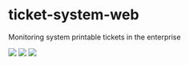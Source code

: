 # ticket-system-web

Monitoring system printable tickets in the enterprise

<img src="https://s21.postimg.org/oar5lh8p3/image.png">
<img src="https://s18.postimg.org/iooaeiz1l/2.jpg">
<img src="https://s18.postimg.org/70u8jz9wp/image.jpg">